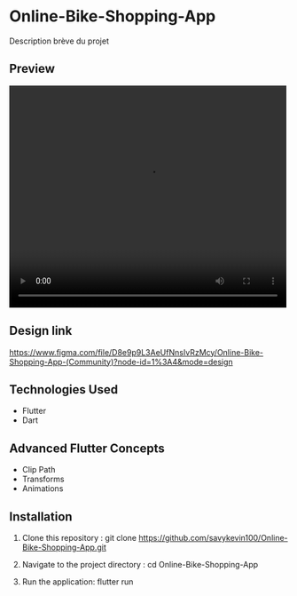 
 #  Online-Bike-Shopping-App
Description brève du projet

## Preview

<video width="500" height="400" controls>
  <source src="https://youtube.com/shorts/PIR6yembPJw?si=mjiREwI9L2HxhNMN" type="video/mp4">
</video>



## Design link
https://www.figma.com/file/D8e9p9L3AeUfNnsIvRzMcy/Online-Bike-Shopping-App-(Community)?node-id=1%3A4&mode=design

## Technologies Used

- Flutter
- Dart

## Advanced Flutter Concepts

- Clip Path 
- Transforms
- Animations 

## Installation

1. Clone this repository :
git clone https://github.com/savykevin100/Online-Bike-Shopping-App.git


2. Navigate to the project directory :
cd Online-Bike-Shopping-App

3. Run the application:
flutter run

